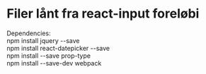 # Filer lånt fra react-input foreløbi

Dependencies:
<br>
npm install jquery --save 
<br>
npm install react-datepicker --save
<br>
npm install --save prop-type
<br>
npm install --save-dev webpack 
